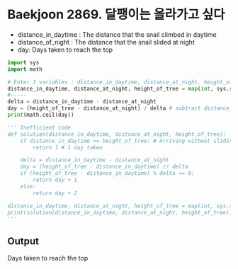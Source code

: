 # Baekjoon 2869. 달팽이는 올라가고 싶다
* distance_in_daytime : The distance that the snail climbed in daytime
* distance_of_night : The distance that the snail slided at night
* day: Days taken to reach the top

~~~python
import sys
import math

# Enter 3 variables : distance_in_daytime, distance_at_night, height_of_tree
distance_in_daytime, distance_at_night, height_of_tree = map(int, sys.stdin.readline().split())
#-----
delta = distance_in_daytime - distance_at_night
day = (height_of_tree - distance_at_night) / delta # subtract distance_at_night because the snail doesn't slide once it has reached the top
print(math.ceil(day))

''' Inefficient code
def solution(distance_in_daytime, distance_at_night, height_of_tree):
    if distance_in_daytime >= height_of_tree: # Arriving without sliding
        return 1 # 1 day taken

    delta = distance_in_daytime - distance_at_night
    day = (height_of_tree - distance_in_daytime) // delta
    if (height_of_tree - distance_in_daytime) % delta == 0:
        return day + 1
    else:
        return day + 2

distance_in_daytime, distance_at_night, height_of_tree = map(int, sys.stdin.readline().split())
print(solution(distance_in_daytime, distance_at_night, height_of_tree))
'''
~~~
## Output
Days taken to reach the top
